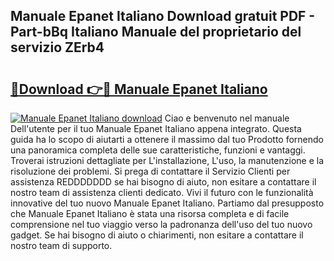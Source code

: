 ## Manuale Epanet Italiano Download gratuit PDF - Part-bBq Italiano Manuale del proprietario del servizio ZErb4

# <h2><a href="http://dffoong.blite.top/?on=Manuale+Epanet+Italiano">🔗Download 👉🔴 Manuale Epanet Italiano</a></h2>

[![Manuale Epanet Italiano download](https://i.imgur.com/lujVjoI.png)](http://dffoong.blite.top/?on=Manuale+Epanet+Italiano)
Ciao e benvenuto nel manuale Dell'utente per il tuo Manuale Epanet Italiano appena integrato. Questa guida ha lo scopo di aiutarti a ottenere il massimo dal tuo Prodotto fornendo una panoramica completa delle sue caratteristiche, funzioni e vantaggi. Troverai istruzioni dettagliate per L'installazione, L'uso, la manutenzione e la risoluzione dei problemi. Si prega di contattare il Servizio Clienti per assistenza REDDDDDDD se hai bisogno di aiuto, non esitare a contattare il nostro team di assistenza clienti dedicato. Vivi il futuro con le funzionalità innovative del tuo nuovo Manuale Epanet Italiano. Partiamo dal presupposto che Manuale Epanet Italiano è stata una risorsa completa e di facile comprensione nel tuo viaggio verso la padronanza dell'uso del tuo nuovo gadget. Se hai bisogno di aiuto o chiarimenti, non esitare a contattare il nostro team di supporto.
